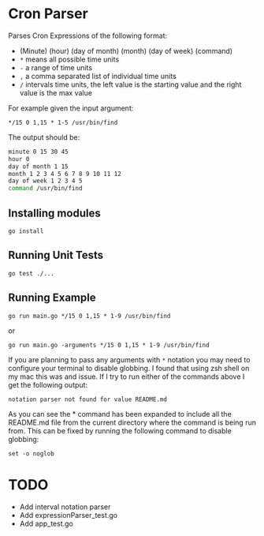 # Cron Parser

Parses Cron Expressions of the following format:

*   (Minute) (hour) (day of month) (month) (day of week) (command)
*   `*` means all possible time units
*   `-` a range of time units
*   `,` a comma separated list of individual time units
*   `/` intervals time units, the left value is the starting value and the right value is the max value

For example given the input argument:

`*/15 0 1,15 * 1-5 /usr/bin/find`

The output should be:

```bash
minute 0 15 30 45
hour 0
day of month 1 15
month 1 2 3 4 5 6 7 8 9 10 11 12
day of week 1 2 3 4 5
command /usr/bin/find
```

## Installing modules

`go install`

## Running Unit Tests

`go test ./...`

## Running Example

`go run main.go */15 0 1,15 * 1-9 /usr/bin/find`

or

`go run main.go -arguments */15 0 1,15 * 1-9 /usr/bin/find`

If you are planning to pass any arguments with `*` notation you may
need to configure your terminal to disable globbing. I found that using zsh shell on my mac this was
and issue. If I try to run either of the commands above I get the following output:

`notation parser not found for value README.md`

As you can see the * command has been expanded to include all the README.md file
from the current directory where the command is being run from. This can be fixed by
running the following command to disable globbing:

`set -o noglob`

# TODO

*  Add interval notation parser
*  Add expressionParser_test.go
*  Add app_test.go